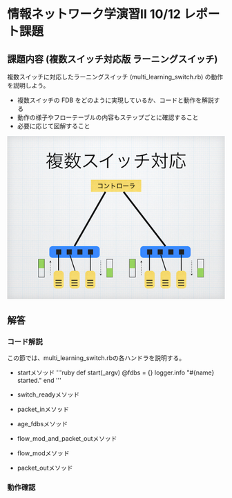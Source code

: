 # 情報ネットワーク学演習Ⅱ 10/12 レポート課題

## 課題内容 (複数スイッチ対応版 ラーニングスイッチ)

複数スイッチに対応したラーニングスイッチ (multi_learning_switch.rb) の動作を説明しよう。

* 複数スイッチの FDB をどのように実現しているか、コードと動作を解説する
* 動作の様子やフローテーブルの内容もステップごとに確認すること
* 必要に応じて図解すること

![](multi_learning_switch.jpeg)

## 解答

### コード解説
この節では、multi_learning_switch.rbの各ハンドラを説明する。
* startメソッド
'''ruby
  def start(_argv)
    @fdbs = {}
    logger.info "#{name} started."
  end
'''

* switch_readyメソッド

* packet_inメソッド

* age_fdbsメソッド

* flow_mod_and_packet_outメソッド

* flow_modメソッド

* packet_outメソッド

### 動作確認
